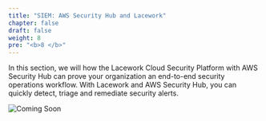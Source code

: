 ```yaml
---
title: "SIEM: AWS Security Hub and Lacework"
chapter: false
draft: false
weight: 8
pre: "<b>8 </b>"
---
```


In this section, we will how the Lacework Cloud Security Platform with AWS Security Hub can prove your organization an end-to-end security operations workflow. With Lacework and AWS Security Hub, you can quickly detect, triage and remediate security alerts.

![Coming Soon](/images/coming-soon.png)
